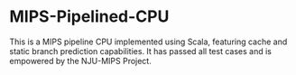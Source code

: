 # MIPS-Pipelined-CPU
This is a MIPS pipeline CPU implemented using Scala, featuring cache and static branch prediction capabilities. It has passed all test cases and is empowered by the NJU-MIPS Project.
